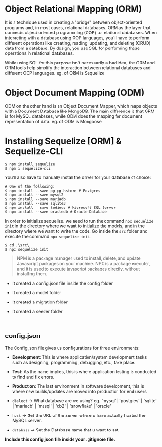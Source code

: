# Object Relational Mapping (ORM) 

It is a technique used in creating a "bridge" between object-oriented programs and, in most cases, relational databases. ORM as the layer that connects object oriented programming (OOP) to relational databases. 
When interacting with a database using OOP languages, you'll have to perform different operations like creating, reading, updating, and deleting (CRUD) data from a database. By design, you use SQL for performing these operations in relational databases.

While using SQL for this purpose isn't necessarily a bad idea, the ORM and ORM tools help simplify the interaction between relational databases and different OOP languages.
eg. of ORM is Sequelize 

# Object Document Mapping (ODM)

ODM on the other hand is an Object Document Mapper, which maps objects with a Document Database like MongoDB. The main difference is that ORM is for MySQL databases, while ODM does the mapping for document representation of data. 
eg. of ODM is Mongoose


# Installing Sequelize [ORM] & Sequelize-CLI

```
$ npm install sequelize
$ npm i sequelize-cli
```

You'll also have to manually install the driver for your database of choice:

```
# One of the following:
$ npm install --save pg pg-hstore # Postgres
$ npm install --save mysql2
$ npm install --save mariadb
$ npm install --save sqlite3
$ npm install --save tedious # Microsoft SQL Server
$ npm install --save oracledb # Oracle Database
```

In order to initialize sequelize, we need to run the command `npx sequelize init` in the directory where we want to initialize the models, and in the directory where we want to write the code.
Go inside the `src` folder and execute the command `npx sequelize init`.
```
$ cd .\src\
$ npx sequelize init
```
>NPM is a package manager used to install, delete, and update Javascript packages on your machine. NPX is a package executer, and it is used to execute javascript packages directly, without installing them.

- It created a config.json file inside the config folder

- It created a model folder

- It created a migration folder

- It created a seeder folder

</br>

## config.json

The Config.json file gives us configurations for three environments:

- **Development**: This is where application/system development tasks, such as designing, programming, debugging, etc., take place.

- **Test**: As the name implies, this is where application testing is conducted to find and fix errors.

- **Production**: The last environment in software development, this is where new builds/updates are moved into production for end users. 

- `dialect` -> What database are we using? eg. 'mysql' | 'postgres' | 'sqlite' | 'mariadb' | 'mssql' | 'db2' | 'snowflake' | 'oracle'

- `host` -> Get the URL of the server where u have actually hosted the MySQL server.

- `database` -> Set the Database name that u want to set.

**Include this config.json file inside your .gitignore file.**


